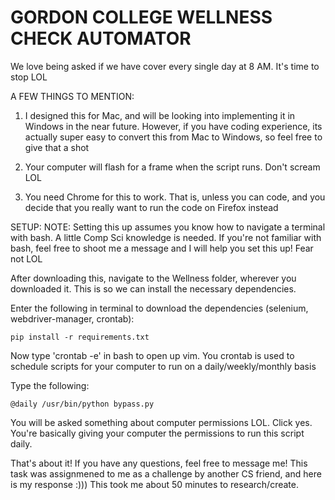 # GORDON COLLEGE WELLNESS CHECK AUTOMATOR

We love being asked if we have cover every single day at 8 AM. It's time to stop LOL

A FEW THINGS TO MENTION:
1) I designed this for Mac, and will be looking into implementing it in Windows in the near future. However, if you have coding experience, its actually super easy to convert this from Mac to Windows, so feel free to give that a shot

2) Your computer will flash for a frame when the script runs. Don't scream LOL

3) You need Chrome for this to work. That is, unless you can code, and you decide that you really want to run the code on Firefox instead

SETUP:
NOTE: Setting this up assumes you know how to navigate a terminal with bash. A little Comp Sci knowledge is needed.
If you're not familiar with bash, feel free to shoot me a message and I will help you set this up! Fear not LOL

After downloading this, navigate to the Wellness folder, wherever you downloaded it. This is so we can install the necessary dependencies.

Enter the following in terminal to download the dependencies (selenium, webdriver-manager, crontab):
    
    pip install -r requirements.txt
  
Now type 'crontab -e' in bash to open up vim. You crontab is used to schedule scripts for your computer to run on a daily/weekly/monthly basis

Type the following:
  
    @daily /usr/bin/python bypass.py

You will be asked something about computer permissions LOL. Click yes. You're basically giving your computer the permissions to run this script daily.

That's about it! If you have any questions, feel free to message me! This task was assignmened to me as a challenge by another CS friend, and here is my response :))) This took me about 50 minutes to research/create.
